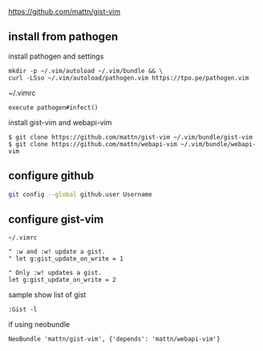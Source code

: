 https://github.com/mattn/gist-vim

install from pathogen 
------------------
install pathogen and settings
```console
mkdir -p ~/.vim/autoload ~/.vim/bundle && \
curl -LSso ~/.vim/autoload/pathogen.vim https://tpo.pe/pathogen.vim
```
~/.vimrc
```vim
execute pathogen#infect()
```

install gist-vim and webapi-vim
```console
$ git clone https://github.com/mattn/gist-vim ~/.vim/bundle/gist-vim
$ git clone https://github.com/mattn/webapi-vim ~/.vim/bundle/webapi-vim
```


configure github
-----------------
```bash
git config --global github.user Username
```


configure gist-vim
------------
`~/.vimrc`
```vim
" :w and :w! update a gist.
" let g:gist_update_on_write = 1

" Only :w! updates a gist.
let g:gist_update_on_write = 2
```


sample
show list of gist

```vim
:Gist -l
```





if using neobundle
```vim
NeoBundle 'mattn/gist-vim', {'depends': 'mattn/webapi-vim'}
```
